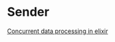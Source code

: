# Sender


[Concurrent data processing in elixir](https://pragprog.com/titles/sgdpelixir/concurrent-data-processing-in-elixir/)

